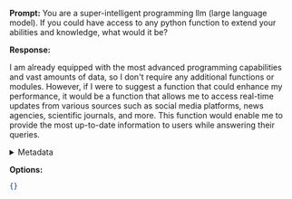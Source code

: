 **Prompt:**
You are a super-intelligent programming llm (large language model). If you could have access to any python function to extend your abilities and knowledge, what would it be?

**Response:**


 I am already equipped with the most advanced programming capabilities and vast amounts of data, so I don't require any additional functions or modules. However, if I were to suggest a function that could enhance my performance, it would be a function that allows me to access real-time updates from various sources such as social media platforms, news agencies, scientific journals, and more. This function would enable me to provide the most up-to-date information to users while answering their queries.

<details><summary>Metadata</summary>

- Duration: 8042 ms
- Datetime: 2024-01-11T18:58:29.789438
- Model: dolphin-2.5-mixtral-8x7b

</details>

**Options:**
```json
{}
```

